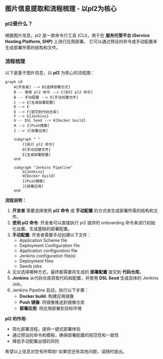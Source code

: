 ## 图片信息提取和流程梳理 - 以pl2为核心

### pl2是什么？

根据图片信息，pl2 是一款命令行工具 (CLI)，用于在  **服务托管平台 (Service Hosting Platform, SHP)** 上进行应用部署。 它可以通过预设的命令或手动配置来生成部署所需的结构和文件。

### 流程梳理

以下是基于图片信息，以 **pl2** 为核心的流程图：

```mermaid
graph LR
    A[开发者] --> B{选择部署方式}
    B -- 使用 pl2 命令 --> C[执行 pl2 命令]
    B -- 手动配置 --> D[手动创建文件]
    C --> E[生成部署配置]
    D --> E
    E --> F[提交到代码仓库]
    F --> G{Jenkins}
    G -- DSL Seed --> H[Docker build]
    H --> I[Push镜像]
    I --> J[部署应用]
    
    subgraph " "
        C[执行 pl2 命令]
        D[手动创建文件]
        E[生成部署配置]
    end
    
    subgraph "Jenkins Pipeline"
        G{Jenkins}
        H[Docker build]
        I[Push镜像]
        J[部署应用]
    end

```

**流程说明：**

1. **开发者** 需要选择使用 **pl2 命令** 或 **手动配置**  的方式来生成部署所需的结构和文件。
2. **使用 pl2 命令**:  开发者可以直接执行 pl2 提供的 onboarding 命令来进行初始化设置，生成基础的部署配置。
3. **手动配置**:  开发者需要手动创建以下文件：
    * Application Scheme file
    * Deployment Configuration file
    * Application configuration file
    * Jenkins configuration file(s)
    * Deployment files
    * Seeds jobs 
4. 无论选择哪种方式，最终都需要将生成的 **部署配置** 提交到 **代码仓库**。
5. **Jenkins** 从代码仓库获取代码和配置，并使用 **DSL Seed** 生成具体的 Jenkins Job。
6. Jenkins Pipeline 启动，执行以下步骤：
    * **Docker build**:  构建应用镜像
    * **Push 镜像**:  将镜像推送到镜像仓库
    * **部署应用**:  将应用部署到目标环境

**pl2 的作用:**

* 简化部署流程，提供一键式部署体验
* 通过预设的命令和模板，确保部署配置的规范性和一致性
* 降低手动配置出错的风险

希望以上信息对您有所帮助!  如果您还有其他问题，请随时提出。 

